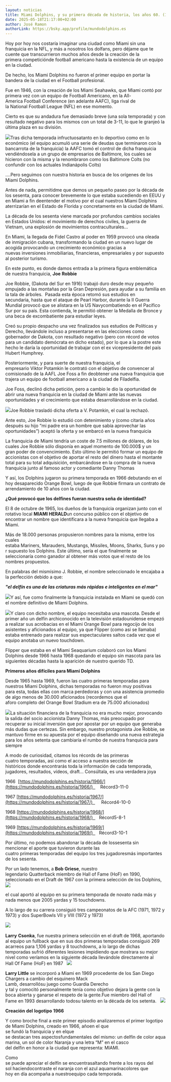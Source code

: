 ```yaml
---
layout: noticias
title: Miami Dolphins, y su primera década de historia, los años 60. (1966 – 1969)
date: 2025-05-18T21:17:00+02:00
author: José Ramon
authorLink: https://bsky.app/profile/mundodolphins.es
---
```

Hoy por hoy nos costaría imaginar una ciudad como Miami sin una franquicia en la NFL, y más a nosotros los dolfans, pero déjame que te cuente que transcurrieron muchos años desde la creación de la primera competiciónde football americano hasta la existencia de un equipo en la ciudad.

De hecho, los Miami Dolphins no fueron el primer equipo en portar la bandera de la ciudad en el Football profesional. 

Fue en 1946, con la creación de los Miami Seahawks, que Miami contó por primera vez con un equipo de Football Americano, en la All-America Football Conference (en adelante AAFC), liga rival de la National Football League (NFL) en ese momento.

Cierto es que su andadura fue demasiado breve (una sola temporada) y con resultado negativo para los mismos con un total de 3-11, lo que le granjeó la última plaza en su división.

![](blob:https://mundodolphins.es/4ad37b4d-0eb8-4ac1-ad89-a7268ffe89da)Tras dicha temporada infructuosatanto en lo deportivo como en lo económico (el equipo acumuló una serie de deudas que terminaron con la bancarrota de la franquicia) la AAFC tomó el control de dicha franquicia vendiéndosela a un grupo de empresarios de Baltimore, los cuales se hicieron con la misma y la renombraron como los Baltimore Colts (no confundir con los actuales Indianápolis Colts)

….Pero seguimos con nuestra historia en busca de los orígenes de los Miami Dolphins.

Antes de nada, permitidme que demos un pequeño paseo por la década de los sesenta, para conocer brevemente lo que estaba sucediendo en EEUU y en Miami a fin deentender el motivo por el cual nuestros Miami Dolphins aterrizarían en el Estado de Florida y concretamente en la ciudad de Miami.

La década de los sesenta viene marcada por profundos cambios sociales en Estados Unidos: el movimiento de derechos civiles, la guerra de Vietnam, una explosión de movimientos contraculturales…

En Miami, la llegada de Fidel Castro al poder en 1959 provocó una oleada de inmigración cubana, transformando la ciudad en un nuevo lugar de acogida provocando un crecimiento económico gracias a nuevas inversiones inmobiliarias, financieras, empresariales y por supuesto al posterior turismo.

En este punto, es donde damos entrada a la primera figura emblemática de nuestra franquicia, **Joe** **Robbie**

Joe Robbie, (Dakota del Sur en 1916) trabajó duro desde muy pequeño empujado a las montañas por la Gran Depresión, para ayudar a su familia en la tala de árboles. 
Pasada esta época retomó sus estudios en secundaria, hasta que el ataque de Pearl Harbor, durante la II Guerra Mundial provocó que se alistara en la US Navycombatiendo en el Pacífico Sur por su país. Esta contienda, le permitió obtener la Medalla de Bronce y una beca de excombatiente para estudiar leyes.

Creó su propio despacho una vez finalizados sus estudios de Políticas y Derecho, llevándole incluso a presentarse en las elecciones como gobernador de Dakota, con resultado negativo (pero con récord de votos para un candidato demócrata en dicho estado), por lo que a la postre este hecho le daría la oportunidad de trabajar con el ex vicepresidente del país Hubert Humphrey.

Posteriormente, y para suerte de nuestra franquicia, el empresario Viktor Potamkin le contrató con el objetivo de convencer al comisionado de la AAFL Joe Foss a fin deobtener una nueva franquicia que trajera un equipo de football americano a la ciudad de Filadelfia.

Joe Foss, declinó dicha petición, pero a cambio le dio la oportunidad de abrir una nueva franquicia en la ciudad de Miami ante las nuevas oportunidades y el crecimiento que estaba desarrollándose en la ciudad. 

![](blob:https://mundodolphins.es/9b7b9663-7efb-4def-b117-5e85c8d2d129)Joe Robbie trasladó dicha oferta a V. Potamkin, el cual la rechazó. 

Ante esto, Joe Robbie lo estudió con detenimiento y (como citaría años después su hijo “mi padre era un hombre que sabía aprovechar las oportunidades”) aceptó la oferta y se embarcó en la nueva franquicia

La franquicia de Miami tendría un coste de 7.5 millones de dólares, de los cuales Joe Robbie sólo disponía en aquel momento de 100.000$ y un gran poder de convencimiento. Esto último le permitió formar un equipo de accionistas con el objetivo de aportar el resto del dinero hasta el montante total para su total adquisición, embarcándose en la compra de la nueva franquicia junto al famoso actor y comediante Danny Thomas

Y así, los Dolphins jugaron su primera temporada en 1966 debutando en el hoy desaparecido Orange Bowl, luego de que Robbie firmara un contrato de arrendamiento de 10 años con la ciudad.

**¿Qué provocó que los delfines fueran nuestra seña de identidad?**

El 8 de octubre de 1965, los dueños de la franquicia organizan junto con el rotativo local **MIAMI HERALD**un concurso público con el objetivo de encontrar un nombre que identificara a la nueva franquicia que llegaba a Miami.

Más de 18.000 personas propusieron nombres para la misma, entre los cuales estaba Mariners, Marauders, Mustangs, Missiles, Moons, Sharks, Suns y por supuesto los Dolphins. Este último, sería el que finalmente se seleccionaría como ganador al obtener más votos que el resto de los nombres propuestos.

En palabras del mismísimo J. Robbie, el nombre seleccionado le encajaba a la perfección debido a que:

**_"el delfín es una de las criaturas más rápidas e inteligentes en el mar"_**

![](blob:https://mundodolphins.es/1681af01-4555-4c6a-9334-84f8ba88caf0)Y así, fue como finalmente la franquicia instalada en Miami se quedó con el nombre definitivo de Miami Dolphins.  

![](blob:https://mundodolphins.es/fd2a2a0e-9a99-4c39-8517-3f2cac2b8053)Y claro con dicho nombre, el equipo necesitaba una mascota. Desde el primer año un delfín archiconocido en la televisión estadounidense empezó a realizar sus acrobacias en el Miami Orange Bowl para regocijo de los asistentes y aficionados al equipo, ya que Flipper (como así se llamaba) estaba entrenado para realizar sus espectaculares saltos cada vez que el equipo anotaba un nuevo touchdown.

Flipper que estaba en el Miami Seaquarium colaboró con los Miami Dolphins desde 1966 hasta 1968 quedando el equipo sin mascota para las siguientes décadas hasta la aparición de nuestro querido TD.
 


**Primeros años difíciles para Miami Dolphins**

Desde 1965 hasta 1969, fueron las cuatro primeras temporadas para nuestros Miami Dolphins, dichas temporadas no fueron muy positivas para esta, todas ellas con marca perdedoras y con una asistencia promedio de algo menos de 30.000 aficionados (recordemos que el aforo completo del Orange Bowl Stadium era de 75.000 aficionados)

![](blob:https://mundodolphins.es/7ad2ab41-6470-43fd-99ef-544a5f28054f)La situación financiera de la franquicia no era mucho mejor, provocando la salida del socio accionista Danny Thomas, más preocupado por recuperar su inicial inversión que por apostar por un equipo que generaba más dudas que certezas. Sin embargo, nuestro protagonista Joe Robbie, se mantuvo firme en su apuesta por el equipo diseñando una nueva estrategia para los años setenta que cambiaría el rumbo de nuestra franquicia para siempre

A modo de curiosidad, citamos los récords de las primeras cuatro temporadas, así como el acceso a nuestra sección de históricos donde encontrarás toda la información de cada temporada, jugadores, resultados, vídeos, draft… Consúltala, es una verdadera joya

1966  [https://mundodolphins.es/historia/1966/](https://mundodolphins.es/historia/1966/)      Récord​3-11-0

1967 [https://mundodolphins.es/historia/1967/](https://mundodolphins.es/historia/1967/)       Récord​4-10-0

1968 [https://mundodolphins.es/historia/1968/](https://mundodolphins.es/historia/1968/)     Récord​5-8-1

1969 [https://mundodolphins.es/historia/1969/](https://mundodolphins.es/historia/1969/)     Récord​3-10-1

Por último, no podemos abandonar la década de lossesenta sin mencionar el aporte que tuvieron durante las cuatro primeras temporadas del equipo los tres jugadoresmás importantes de los sesenta.

Por un lado tenemos, a **Bob** **Griese**, nuestro legendario Quatterback miembro de Hall of Fame (HoF) en 1990, seleccionado en el Draft de 1967 con la primera selección de los Dolphins,![](blob:https://mundodolphins.es/a4958939-b25f-4123-801d-f3d53f79b47b)

el cual aportó al equipo en su primera temporada de novato nada más y nada menos que 2005 yardas y 15 touchdowns.

A lo largo de su carrera consiguió tres campeonatos de la AFC (1971, 1972 y 1973) y dos SuperBowls VII y VIII (1972 y 1973)

![](blob:https://mundodolphins.es/06fba4d1-207c-4039-8fe4-5aea2c2bfe77) 

**Larry** **Csonka**, fue nuestra primera selección en el draft de 1968, aportando al equipo un fullback que en sus dos primeras temporadas consiguió 269 acarreos para 1,106 yardas y 8 touchdowns, a lo largo de dichas temporadas sufrió diferentes lesiones impidiendo que mostrara su mejor nivel como veríamos en la siguiente década llevándole directamente al Hall Of Fame (HoF) en 1987
 
![](blob:https://mundodolphins.es/f659db34-ea85-4676-aa8a-070e08a64d56)

**Larry Little** se incorporó a Miami en 1969 procedente de los San Diego Chargers a cambio del esquinero Mack Lamb, desarrollósu juego como Guardia Derecho y tal y comocitó personalmente tenía como objetivo dejara la gente con la boca abierta y ganarse el respeto de la gente.Fue miembro del Hall of Fame en 1993 desarrollando todosu talento en la década de los setenta.
 
![](blob:https://mundodolphins.es/93572db6-82bb-4f6a-b8f6-30539edb2d29)

**Creación** **del** **logotipo** **1966**

Y como broche final a este primer episodio analizaremos el primer logotipode Miami Dolphins, creado en 1966, añoen el que se fundó la franquicia y en elque se destacan tres aspectosfundamentales del mismo: un delfín de color aqua marina, un sol de color Naranja y una letra “M” en el casco del delfin en honor a la ciudad que representa: MIAMI.

Como se puede apreciar el delfín se encuentrasaltando frente a los rayos del sol haciendocontraste el naranja con el azul aquamarinacolores que hoy en día acompaña a nuestroequipo cada temporada.
